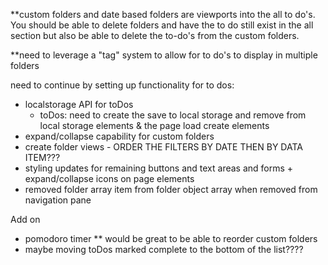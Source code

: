 \*\*custom folders and date based folders are viewports into the all to do's. You should be able to delete folders and have the to do still exist in the all section but also be able to delete the to-do's from the custom folders.

\*\*need to leverage a "tag" system to allow for to do's to display in multiple folders

need to continue by setting up functionality for to dos:

- localstorage API for toDos
  - toDos: need to create the save to local storage and remove from local storage elements & the page load create elements
- expand/collapse capability for custom folders
- create folder views - ORDER THE FILTERS BY DATE THEN BY DATA ITEM???
- styling updates for remaining buttons and text areas and forms + expand/collapse icons on page elements
- removed folder array item from folder object array when removed from navigation pane

Add on

- pomodoro timer
  \*\* would be great to be able to reorder custom folders
- maybe moving toDos marked complete to the bottom of the list????
